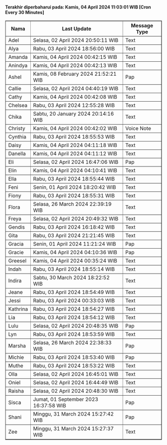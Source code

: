 #### Terakhir diperbaharui pada: Kamis, 04 April 2024 11:03:01 WIB [Cron Every 30 Minutes]

<table border='1'><tr><th>Nama</th><th>Last Update</th><th>Message Type</th></tr><tr><td>Adel</td><td>Selasa, 02 April 2024 20:50:11 WIB</td><td>Text</td></tr><tr><td>Alya</td><td>Rabu, 03 April 2024 18:56:00 WIB</td><td>Text</td></tr><tr><td>Amanda</td><td>Kamis, 04 April 2024 00:42:15 WIB</td><td>Text</td></tr><tr><td>Anindya</td><td>Kamis, 04 April 2024 00:42:13 WIB</td><td>Text</td></tr><tr><td>Ashel</td><td>Kamis, 08 February 2024 21:52:21 WIB</td><td>Pap</td></tr><tr><td>Callie</td><td>Selasa, 02 April 2024 04:40:19 WIB</td><td>Text</td></tr><tr><td>Cathy</td><td>Kamis, 04 April 2024 00:42:08 WIB</td><td>Text</td></tr><tr><td>Chelsea</td><td>Rabu, 03 April 2024 12:55:28 WIB</td><td>Text</td></tr><tr><td>Chika</td><td>Sabtu, 20 January 2024 20:14:16 WIB</td><td>Text</td></tr><tr><td>Christy</td><td>Kamis, 04 April 2024 00:42:02 WIB</td><td>Voice Note</td></tr><tr><td>Cynthia</td><td>Rabu, 03 April 2024 18:55:53 WIB</td><td>Text</td></tr><tr><td>Daisy</td><td>Kamis, 04 April 2024 04:11:18 WIB</td><td>Text</td></tr><tr><td>Danella</td><td>Kamis, 04 April 2024 04:11:12 WIB</td><td>Text</td></tr><tr><td>Eli</td><td>Selasa, 02 April 2024 16:47:06 WIB</td><td>Pap</td></tr><tr><td>Elin</td><td>Kamis, 04 April 2024 04:10:41 WIB</td><td>Text</td></tr><tr><td>Ella</td><td>Rabu, 03 April 2024 18:55:44 WIB</td><td>Text</td></tr><tr><td>Feni</td><td>Senin, 01 April 2024 18:20:42 WIB</td><td>Text</td></tr><tr><td>Fiony</td><td>Rabu, 03 April 2024 18:55:31 WIB</td><td>Text</td></tr><tr><td>Flora</td><td>Selasa, 26 March 2024 22:39:19 WIB</td><td>Text</td></tr><tr><td>Freya</td><td>Selasa, 02 April 2024 20:49:32 WIB</td><td>Text</td></tr><tr><td>Gendis</td><td>Rabu, 03 April 2024 16:18:42 WIB</td><td>Text</td></tr><tr><td>Gita</td><td>Rabu, 03 April 2024 21:21:45 WIB</td><td>Text</td></tr><tr><td>Gracia</td><td>Senin, 01 April 2024 11:21:24 WIB</td><td>Pap</td></tr><tr><td>Gracie</td><td>Kamis, 04 April 2024 04:10:36 WIB</td><td>Pap</td></tr><tr><td>Greesel</td><td>Kamis, 04 April 2024 00:35:24 WIB</td><td>Text</td></tr><tr><td>Indah</td><td>Rabu, 03 April 2024 18:55:14 WIB</td><td>Text</td></tr><tr><td>Indira</td><td>Sabtu, 30 March 2024 18:22:52 WIB</td><td>Text</td></tr><tr><td>Jeane</td><td>Rabu, 03 April 2024 18:54:49 WIB</td><td>Text</td></tr><tr><td>Jessi</td><td>Rabu, 03 April 2024 00:33:03 WIB</td><td>Text</td></tr><tr><td>Kathrina</td><td>Rabu, 03 April 2024 18:54:27 WIB</td><td>Text</td></tr><tr><td>Lia</td><td>Rabu, 03 April 2024 18:54:12 WIB</td><td>Text</td></tr><tr><td>Lulu</td><td>Selasa, 02 April 2024 20:48:35 WIB</td><td>Pap</td></tr><tr><td>Lyn</td><td>Rabu, 03 April 2024 18:53:59 WIB</td><td>Text</td></tr><tr><td>Marsha</td><td>Selasa, 26 March 2024 22:38:33 WIB</td><td>Pap</td></tr><tr><td>Michie</td><td>Rabu, 03 April 2024 18:53:40 WIB</td><td>Pap</td></tr><tr><td>Muthe</td><td>Rabu, 03 April 2024 18:53:22 WIB</td><td>Text</td></tr><tr><td>Olla</td><td>Selasa, 02 April 2024 16:45:01 WIB</td><td>Text</td></tr><tr><td>Oniel</td><td>Selasa, 02 April 2024 16:44:49 WIB</td><td>Text</td></tr><tr><td>Raisha</td><td>Selasa, 02 April 2024 20:48:30 WIB</td><td>Text</td></tr><tr><td>Sisca</td><td>Jumat, 01 September 2023 16:37:58 WIB</td><td>Pap</td></tr><tr><td>Shani</td><td>Minggu, 31 March 2024 15:27:42 WIB</td><td>Pap</td></tr><tr><td>Zee</td><td>Minggu, 31 March 2024 15:27:37 WIB</td><td>Text</td></tr></table>
